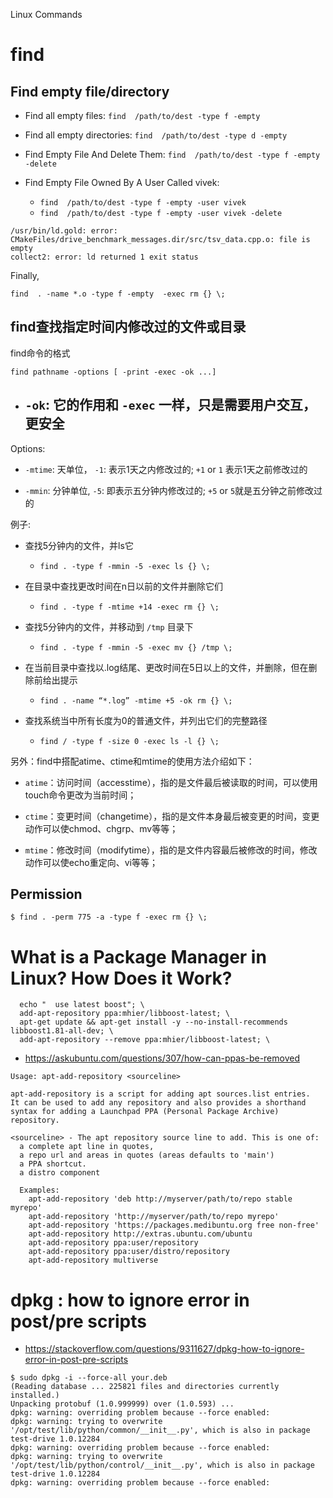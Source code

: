 Linux Commands

# find

## Find empty file/directory

- Find all empty files: `find  /path/to/dest -type f -empty`

- Find all empty directories: `find  /path/to/dest -type d -empty`

- Find Empty File And Delete Them: `find  /path/to/dest -type f -empty -delete`

- Find Empty File Owned By A User Called vivek: 
  - `find  /path/to/dest -type f -empty -user vivek`
  - `find  /path/to/dest -type f -empty -user vivek -delete`

```
/usr/bin/ld.gold: error: CMakeFiles/drive_benchmark_messages.dir/src/tsv_data.cpp.o: file is empty
collect2: error: ld returned 1 exit status
```
Finally, 
```
find  . -name *.o -type f -empty  -exec rm {} \;
```

## find查找指定时间内修改过的文件或目录

find命令的格式
```
find pathname -options [ -print -exec -ok ...]
```

* `-ok`: 它的作用和 `-exec` 一样，只是需要用户交互，更安全
  - 

Options:

- `-mtime`: 天单位， `-1`: 表示1天之内修改过的; `+1` or `1` 表示1天之前修改过的

- `-mmin`: 分钟单位, `-5`: 即表示五分钟内修改过的; `+5` or `5`就是五分钟之前修改过的


例子:

- 查找5分钟内的文件，并ls它
  - `find . -type f -mmin -5 -exec ls {} \;`

- 在目录中查找更改时间在n日以前的文件并删除它们
  - `find . -type f -mtime +14 -exec rm {} \;`

- 查找5分钟内的文件，并移动到 `/tmp` 目录下
  - `find . -type f -mmin -5 -exec mv {} /tmp \;`

- 在当前目录中查找以.log结尾、更改时间在5日以上的文件，并删除，但在删除前给出提示
  - `find . -name “*.log” -mtime +5 -ok rm {} \;`

- 查找系统当中所有长度为0的普通文件，并列出它们的完整路径
  - `find / -type f -size 0 -exec ls -l {} \;`


另外：find中搭配atime、ctime和mtime的使用方法介绍如下：

- `atime`：访问时间（accesstime），指的是文件最后被读取的时间，可以使用touch命令更改为当前时间；

- `ctime`：变更时间（changetime），指的是文件本身最后被变更的时间，变更动作可以使chmod、chgrp、mv等等；

- `mtime`：修改时间（modifytime），指的是文件内容最后被修改的时间，修改动作可以使echo重定向、vi等等；

## Permission

```
$ find . -perm 775 -a -type f -exec rm {} \;
```

# What is a Package Manager in Linux? How Does it Work?

```
  echo "  use latest boost"; \
  add-apt-repository ppa:mhier/libboost-latest; \
  apt-get update && apt-get install -y --no-install-recommends libboost1.81-all-dev; \
  add-apt-repository --remove ppa:mhier/libboost-latest; \
```

- https://askubuntu.com/questions/307/how-can-ppas-be-removed

```
Usage: apt-add-repository <sourceline>

apt-add-repository is a script for adding apt sources.list entries.
It can be used to add any repository and also provides a shorthand
syntax for adding a Launchpad PPA (Personal Package Archive)
repository.

<sourceline> - The apt repository source line to add. This is one of:
  a complete apt line in quotes,
  a repo url and areas in quotes (areas defaults to 'main')
  a PPA shortcut.
  a distro component

  Examples:
    apt-add-repository 'deb http://myserver/path/to/repo stable myrepo'
    apt-add-repository 'http://myserver/path/to/repo myrepo'
    apt-add-repository 'https://packages.medibuntu.org free non-free'
    apt-add-repository http://extras.ubuntu.com/ubuntu
    apt-add-repository ppa:user/repository
    apt-add-repository ppa:user/distro/repository
    apt-add-repository multiverse
```

# dpkg : how to ignore error in post/pre scripts
- https://stackoverflow.com/questions/9311627/dpkg-how-to-ignore-error-in-post-pre-scripts
```
$ sudo dpkg -i --force-all your.deb
(Reading database ... 225821 files and directories currently installed.)
Unpacking protobuf (1.0.999999) over (1.0.593) ...
dpkg: warning: overriding problem because --force enabled:
dpkg: warning: trying to overwrite '/opt/test/lib/python/common/__init__.py', which is also in package test-drive 1.0.12284
dpkg: warning: overriding problem because --force enabled:
dpkg: warning: trying to overwrite '/opt/test/lib/python/control/__init__.py', which is also in package test-drive 1.0.12284
dpkg: warning: overriding problem because --force enabled:
```
